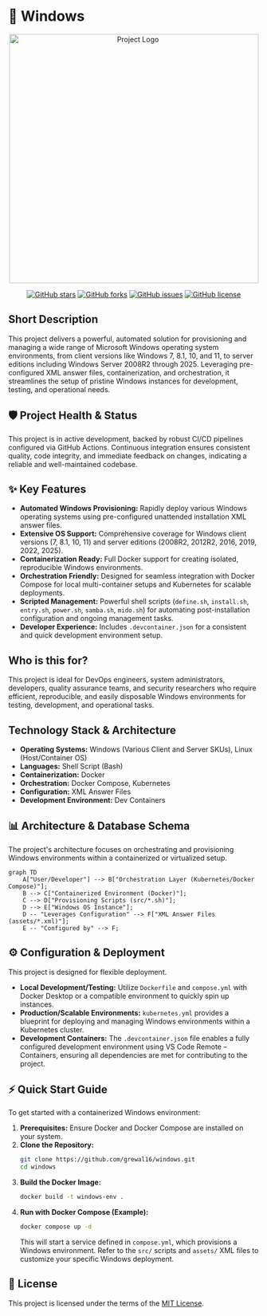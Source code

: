 # 🚀 Windows

<p align="center"><img src="./.github/logo.png" alt="Project Logo" width="500"></p>

<p align="center">
    <a href="https://github.com/grewal16/windows/stargazers"><img src="https://img.shields.io/github/stars/grewal16/windows?style=for-the-badge" alt="GitHub stars"></a>
    <a href="https://github.com/grewal16/windows/network/members"><img src="https://img.shields.io/github/forks/grewal16/windows?style=for-the-badge" alt="GitHub forks"></a>
    <a href="https://github.com/grewal16/windows/issues"><img src="https://img.shields.io/github/issues/grewal16/windows?style=for-the-badge" alt="GitHub issues"></a>
    <a href="./license.md"><img src="https://img.shields.io/github/license/grewal16/windows?style=for-the-badge" alt="GitHub license"></a>
</p>

## Short Description
This project delivers a powerful, automated solution for provisioning and managing a wide range of Microsoft Windows operating system environments, from client versions like Windows 7, 8.1, 10, and 11, to server editions including Windows Server 2008R2 through 2025. Leveraging pre-configured XML answer files, containerization, and orchestration, it streamlines the setup of pristine Windows instances for development, testing, and operational needs.

## 🛡️ Project Health & Status
This project is in active development, backed by robust CI/CD pipelines configured via GitHub Actions. Continuous integration ensures consistent quality, code integrity, and immediate feedback on changes, indicating a reliable and well-maintained codebase.

## ✨ Key Features
*   **Automated Windows Provisioning:** Rapidly deploy various Windows operating systems using pre-configured unattended installation XML answer files.
*   **Extensive OS Support:** Comprehensive coverage for Windows client versions (7, 8.1, 10, 11) and server editions (2008R2, 2012R2, 2016, 2019, 2022, 2025).
*   **Containerization Ready:** Full Docker support for creating isolated, reproducible Windows environments.
*   **Orchestration Friendly:** Designed for seamless integration with Docker Compose for local multi-container setups and Kubernetes for scalable deployments.
*   **Scripted Management:** Powerful shell scripts (`define.sh`, `install.sh`, `entry.sh`, `power.sh`, `samba.sh`, `mido.sh`) for automating post-installation configuration and ongoing management tasks.
*   **Developer Experience:** Includes `.devcontainer.json` for a consistent and quick development environment setup.

## Who is this for?
This project is ideal for DevOps engineers, system administrators, developers, quality assurance teams, and security researchers who require efficient, reproducible, and easily disposable Windows environments for testing, development, and operational tasks.

## Technology Stack & Architecture
*   **Operating Systems:** Windows (Various Client and Server SKUs), Linux (Host/Container OS)
*   **Languages:** Shell Script (Bash)
*   **Containerization:** Docker
*   **Orchestration:** Docker Compose, Kubernetes
*   **Configuration:** XML Answer Files
*   **Development Environment:** Dev Containers

## 📊 Architecture & Database Schema
The project's architecture focuses on orchestrating and provisioning Windows environments within a containerized or virtualized setup.

```mermaid
graph TD
    A["User/Developer"] --> B["Orchestration Layer (Kubernetes/Docker Compose)"];
    B --> C["Containerized Environment (Docker)"];
    C --> D["Provisioning Scripts (src/*.sh)"];
    D --> E["Windows OS Instance"];
    D -- "Leverages Configuration" --> F["XML Answer Files (assets/*.xml)"];
    E -- "Configured by" --> F;
```

## ⚙️ Configuration & Deployment
This project is designed for flexible deployment.
*   **Local Development/Testing:** Utilize `Dockerfile` and `compose.yml` with Docker Desktop or a compatible environment to quickly spin up instances.
*   **Production/Scalable Environments:** `kubernetes.yml` provides a blueprint for deploying and managing Windows environments within a Kubernetes cluster.
*   **Development Containers:** The `.devcontainer.json` file enables a fully configured development environment using VS Code Remote – Containers, ensuring all dependencies are met for contributing to the project.

## ⚡ Quick Start Guide
To get started with a containerized Windows environment:

1.  **Prerequisites:** Ensure Docker and Docker Compose are installed on your system.
2.  **Clone the Repository:**
    ```bash
    git clone https://github.com/grewal16/windows.git
    cd windows
    ```
3.  **Build the Docker Image:**
    ```bash
    docker build -t windows-env .
    ```
4.  **Run with Docker Compose (Example):**
    ```bash
    docker compose up -d
    ```
    This will start a service defined in `compose.yml`, which provisions a Windows environment. Refer to the `src/` scripts and `assets/` XML files to customize your specific Windows deployment.

## 📜 License
This project is licensed under the terms of the [MIT License](./license.md).